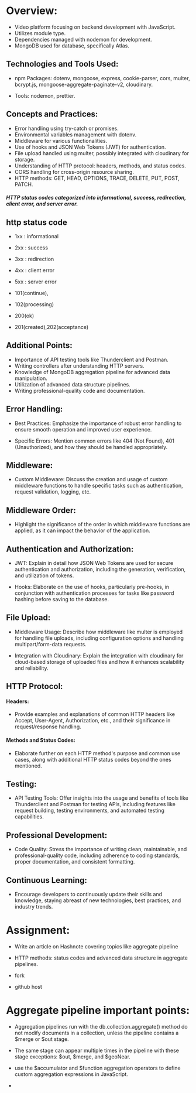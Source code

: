 # Overview:


* Video platform focusing on backend development with JavaScript.
* Utilizes  module type.
* Dependencies managed with nodemon for development.
* MongoDB used for database, specifically Atlas.


## Technologies and Tools Used:
* npm Packages: dotenv, mongoose, express, cookie-parser, cors, multer, bcrypt.js, mongoose-aggregate-paginate-v2, cloudinary.

* Tools: nodemon, prettier.



## Concepts and Practices:
* Error handling using try-catch or promises.
* Environmental variables management with dotenv.
* Middleware for various functionalities.
* Use of hooks and JSON Web Tokens (JWT) for authentication.
* File upload handled using multer, possibly integrated with cloudinary for storage.
* Understanding of HTTP protocol: headers, methods, and status codes.
* CORS handling for cross-origin resource sharing.
* HTTP methods: GET, HEAD, OPTIONS, TRACE, DELETE, PUT, POST, PATCH.
#####  HTTP status codes categorized into informational, success, redirection, client error, and server error.

## http status code
* 1xx  : informational
* 2xx  :  success
* 3xx  : redirection
* 4xx  : client error
* 5xx  : server error

* 101(continue), 
* 102(processing)
* 200(ok)
* 201(created),202(acceptance)

## Additional Points:
* Importance of API testing tools like Thunderclient and Postman.
* Writing controllers after understanding HTTP servers.
* Knowledge of MongoDB aggregation pipeline for advanced data manipulation.
* Utilization of advanced data structure pipelines.
* Writing professional-quality code and documentation.






 ## Error Handling:
* Best Practices: Emphasize the importance of robust error handling to ensure smooth operation and improved user experience.

* Specific Errors: Mention common errors like 404 (Not Found), 401 (Unauthorized), and how they should be handled appropriately.

## Middleware:
* Custom Middleware: Discuss the creation and usage of custom middleware functions to handle specific tasks such as authentication, request validation, logging, etc.

## Middleware Order: 
* Highlight the significance of the order in which middleware functions are applied, as it can impact the behavior of the application.

## Authentication and Authorization:
* JWT: Explain in detail how JSON Web Tokens are used for secure authentication and authorization, including the generation, verification, and utilization of tokens.

* Hooks: Elaborate on the use of hooks, particularly pre-hooks, in conjunction with authentication processes for tasks like password hashing before saving to the database.

## File Upload:
* Middleware Usage: Describe how middleware like multer is employed for handling file uploads, including configuration options and handling multipart/form-data requests.

* Integration with Cloudinary: Explain the integration with cloudinary for cloud-based storage of uploaded files and how it enhances scalability and reliability.

## HTTP Protocol:
#### Headers: 
* Provide examples and explanations of common HTTP headers like Accept, User-Agent, Authorization, etc., and their significance in request/response handling.

#### Methods and Status Codes:
* Elaborate further on each HTTP method's purpose and common use cases, along with additional HTTP status codes beyond the ones mentioned.

## Testing:
* API Testing Tools: Offer insights into the usage and benefits of tools like Thunderclient and Postman for testing APIs, including features like request building, testing environments, and automated testing capabilities.

## Professional Development:
* Code Quality: Stress the importance of writing clean, maintainable, and professional-quality code, including adherence to coding standards, proper documentation, and consistent formatting.

## Continuous Learning:
* Encourage developers to continuously update their skills and knowledge, staying abreast of new technologies, best practices, and industry trends.








# Assignment:
* Write an article on Hashnote covering topics like aggregate pipeline
* HTTP methods:  status codes and advanced data structure in aggregate pipelines.

* fork 
* github host

# Aggregate pipeline important points:
* Aggregation pipelines run with the db.collection.aggregate() method do not modify documents in a collection, unless the pipeline contains a $merge or $out stage.
* The same stage can appear multiple times in the pipeline with these stage exceptions: $out, $merge, and $geoNear.

* use the $accumulator and $function aggregation operators to define custom aggregation expressions in JavaScript.
* 